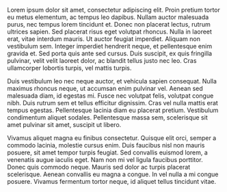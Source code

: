 Lorem ipsum dolor sit amet, consectetur adipiscing elit. Proin pretium tortor eu metus elementum, ac tempus leo dapibus. Nullam auctor malesuada purus, nec tempus lorem tincidunt et. Donec non placerat lectus, rutrum ultrices sapien. Sed placerat risus eget volutpat rhoncus. Nulla in laoreet erat, vitae interdum mauris. Ut auctor feugiat imperdiet. Aliquam non vestibulum sem. Integer imperdiet hendrerit neque, et pellentesque enim gravida et. Sed porta quis ante sed cursus. Duis suscipit, ex quis fringilla pulvinar, velit velit laoreet dolor, ac blandit tellus justo nec leo. Cras ullamcorper lobortis turpis, vel mattis turpis.

Duis vestibulum leo nec neque auctor, et vehicula sapien consequat. Nulla maximus rhoncus neque, ut accumsan enim pulvinar vel. Aenean sed malesuada diam, id egestas mi. Fusce nec volutpat felis, volutpat congue nibh. Duis rutrum sem et tellus efficitur dignissim. Cras vel nulla mattis erat tempus egestas. Pellentesque lacinia diam eu placerat pretium. Vestibulum condimentum aliquet sodales. Pellentesque massa sem, scelerisque sit amet pulvinar sit amet, suscipit ut libero.

Vivamus aliquet magna eu finibus consectetur. Quisque elit orci, semper a commodo lacinia, molestie cursus enim. Duis faucibus nisl non mauris posuere, sit amet tempor turpis feugiat. Sed convallis euismod lorem, a venenatis augue iaculis eget. Nam non mi vel ligula faucibus porttitor. Donec quis commodo neque. Mauris sed dolor ac turpis placerat scelerisque. Aenean convallis eu magna a congue. In vel nulla a mi congue posuere. Vivamus fermentum tortor neque, id aliquet tellus tincidunt vitae.